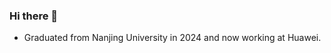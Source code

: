 ### Hi there 👋

<!--
 **Marukohe/Marukohe** is a ✨ _special_ ✨ repository because its `README.md` (this file) appears on your GitHub profile.

 Here are some ideas to get you started:

 - 🔭 I’m currently working on ...
 - 🌱 I’m currently learning ...
 - 👯 I’m looking to collaborate on ...
 - 🤔 I’m looking for help with ...
 - 💬 Ask me about ...
 - 📫 How to reach me: ...
 - 😄 Pronouns: ...
 - ⚡ Fun fact: ...
 -->
<!--  <a href="#">
    <img align="right" src="https://github-readme-stats.vercel.app/api?username=Marukohe&show_icons=true">
</a>
 -->
 - Graduated from Nanjing University in 2024 and now working at Huawei.
 
